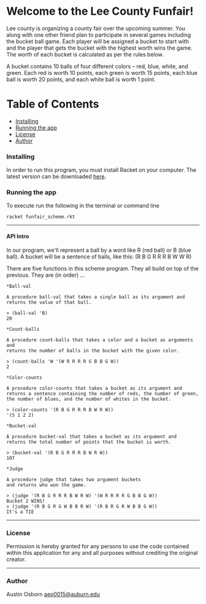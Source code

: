 # Welcome to the Lee County Funfair!

Lee county is organizing a county fair over the upcoming summer. You along with one other friend plan to participate in several games including the bucket ball game. Each player will be assigned a bucket to start with and the player that gets the bucket with the highest worth wins the game. The worth of each bucket is calculated as per the rules below.

A bucket contains 10 balls of four different colors – red, blue, white, and green. Each red is worth 10 points, each green is worth 15 points, each blue ball is worth 20 points, and each white ball is worth 1 point.

# Table of Contents
* [Installing](#installing)
* [Running the app](#running-the-app)
* [License](#license)
* [Author](#author)


### Installing

In order to run this program, you must install Racket on your computer.
The latest version can be downloaded  [here](https://racket-lang.org/download/).
### Running the app

To execute run the following in the terminal or command line
```
racket funfair_scheme.rkt
```

___

#### API Intro
In our program, we'll represent a ball by a word like R (red ball) or B (blue ball). A bucket will be a sentence of balls, like this: (R B G R R R B W W R)

There are five functions in this scheme program. They all build on top of the previous. They are (in order) ...
```
*Ball-val

A procedure ball-val that takes a single ball as its argument and returns the value of that ball.

> (ball-val 'B)
20
```

```
*Count-balls

A procedure count-balls that takes a color and a bucket as arguments and
returns the number of balls in the bucket with the given color.

> (count-balls 'W '(W R R R R G B B G W))
2
```

```
*Color-counts

A procedure color-counts that takes a bucket as its argument and
returns a sentence containing the number of reds, the number of green,
the number of blues, and the number of whites in the bucket.

> (color-counts '(R B G R R R B W R W))
'(5 1 2 2)
```
```
*Bucket-val

A procedure bucket-val that takes a bucket as its argument and
returns the total number of points that the bucket is worth.

> (bucket-val '(R B G R R R B W R W))
107
```
```
*Judge

A procedure judge that takes two argument buckets
and returns who won the game.

> (judge '(R B G R R R B W R W) '(W R R R R G B B G W))
Bucket 2 WINS!
> (judge '(R B G R G W B B R W) '(R B R G R W B B G W))
It's a TIE
```

___

### License
Permission is hereby granted for any persons to use the code contained within this application
for any and all purposes without crediting the original creator.

___

### Author
Austin Osborn
aeo0015@auburn.edu
